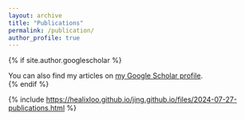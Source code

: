 ```yaml
---
layout: archive
title: "Publications"
permalink: /publication/
author_profile: true
---
```


{% if site.author.googlescholar %}
  <div class="wordwrap">You can also find my articles on <a href="{{site.author.googlescholar}}">my Google Scholar profile</a>.</div>
{% endif %}

{% include https://healixloo.github.io/jing.github.io/files/2024-07-27-publications.html %}
